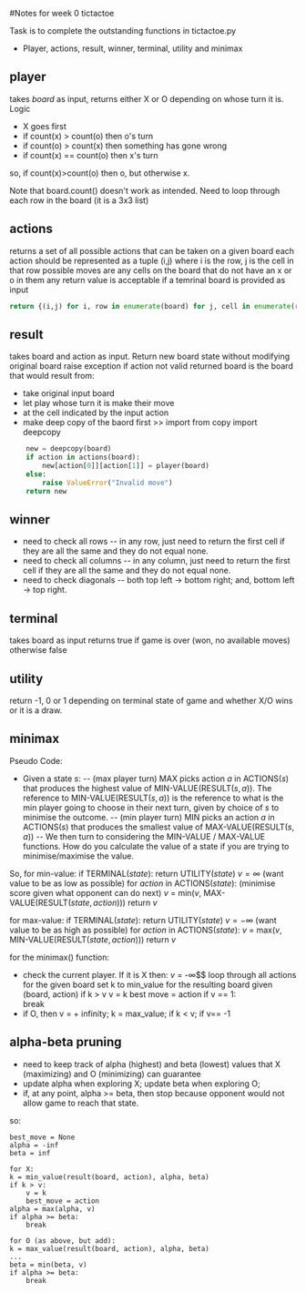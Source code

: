 #Notes for week 0 tictactoe

Task is to complete the outstanding functions in tictactoe.py
- Player, actions, result, winner, terminal, utility and minimax

## player
takes $board$ as input, returns either X or O depending on whose turn it is.
Logic
- X goes first
- if count(x) > count(o) then o's turn
- if count(o) > count(x) then something has gone wrong
- if count(x) == count(o) then x's turn

so, if count(x)>count(o) then o, but otherwise x.

Note that board.count() doesn't work as intended. Need to loop through each row in the board (it is a 3x3 list)

## actions
returns a set of all possible actions that can be taken on a given board
each action should be represented as a tuple (i,j) where i is the row, j is the cell in that row
possible moves are any cells on the board that do not have an x or o in them
any return value is acceptable if a temrinal board is provided as input

```python
return {(i,j) for i, row in enumerate(board) for j, cell in enumerate(row) if cell is None}
```

## result
takes board and action as input. Return new board state without modifying original board
raise exception if action not valid
returned board is the board that would result from:

- take original input board
- let play whose turn it is make their move
- at the cell indicated by the input action
- make deep copy of the baord first >> import from copy import deepcopy

```python
    new = deepcopy(board)
    if action in actions(board):
        new[action[0]][action[1]] = player(board)
    else:
        raise ValueError("Invalid move")
    return new
```

## winner
- need to check all rows
-- in any row, just need to return the first cell if they are all the same and they do not equal none.
- need to check all columns
-- in any column, just need to return the first cell if they are all the same and they do not equal none.
- need to check diagonals
-- both top left -> bottom right; and, bottom left -> top right.

## terminal
takes board as input
returns true if game is over (won, no available moves) otherwise false

## utility
return -1, 0 or 1 depending on terminal state of game and whether X/O wins or it is a draw.

## minimax
Pseudo Code:
- Given a state $s$:
-- (max player turn) MAX picks action $a$ in ACTIONS($s$) that produces the highest value of MIN-VALUE(RESULT($s, a$)). The reference to MIN-VALUE(RESULT($s, a$)) is the reference to what is the min player going to choose in their next turn, given by choice of $s$ to minimise the outcome.
-- (min player turn) MIN picks an action $a$ in ACTIONS($s$) that produces the smallest value of MAX-VALUE(RESULT($s, a$))
-- We then turn to considering the MIN-VALUE / MAX-VALUE functions. How do you calculate the value of a state if you are trying to minimise/maximise the value.

So, for min-value:
if TERMINAL($state$): 
        return UTILITY($state$) 
    $v = ∞$ (want value to be as low as possible) 
    for $action$ in ACTIONS($state$): (minimise score given what opponent can do next) 
        $v$ = min($v$, MAX-VALUE(RESULT($state,action$))) 
    return $v$ 

for max-value:
if TERMINAL($state$):
    return UTILITY($state$)
    $v = -∞$ (want value to be as high as possible)
    for $action$ in ACTIONS($state$):
        $v$ = max($v$, MIN-VALUE(RESULT($state,action$)))
    return $v$

for the minimax() function:
- check the current player. If it is X then:
    $v$ = -∞$$
    loop through all actions for the given board
        set k to min_value for the resulting board given (board, action)
        if k > v
            v = k
            best move = action
            if v == 1:  
                break
- if O, then v = + infinity; k = max_value; if k < v; if v== -1

## alpha-beta pruning
- need to keep track of alpha (highest) and beta (lowest) values that X (maximizing) and O (minimizing) can guarantee
- update alpha when exploring X; update beta when exploring O;
- if, at any point, alpha >= beta, then stop because opponent would not allow game to reach that state.

so:
```current_player = player(baord)
best_move = None
alpha = -inf
beta = inf

for X:
k = min_value(result(board, action), alpha, beta)
if k > v:
    v = k
    best_move = action
alpha = max(alpha, v)
if alpha >= beta:
    break

for O (as above, but add):
k = max_value(result(board, action), alpha, beta)
...
beta = min(beta, v)
if alpha >= beta:
    break
```